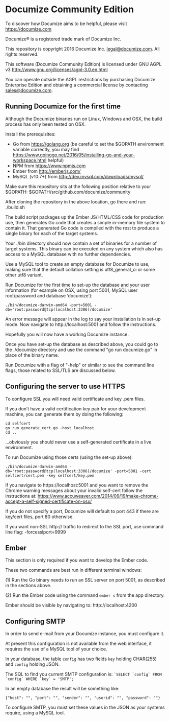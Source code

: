 # Documize Community Edition

To discover how Documize aims to be helpful, please visit https://documize.com

Documize® is a registered trade mark of Documize Inc.

This repository is copyright 2016 Documize Inc. <legal@documize.com>. All rights reserved.

This software (Documize Community Edition) is licensed under GNU AGPL v3 http://www.gnu.org/licenses/agpl-3.0.en.html

You can operate outside the AGPL restrictions by purchasing Documize Enterprise Edition and obtaining a commercial license by contacting <sales@documize.com>. 

## Running Documize for the first time 

Although the Documize binaries run on Linux, Windows and OSX, the build process has only been tested on OSX.

Install the prerequisites:
* Go from https://golang.org (be careful to set the $GOPATH environment variable correctly, you may find https://www.goinggo.net/2016/05/installing-go-and-your-workspace.html helpful)
* NPM from https://www.npmjs.com 
* Ember from http://emberjs.com/ 
* MySQL (v10.7+) from http://dev.mysql.com/downloads/mysql/

Make sure this repository sits at the following position relative to your $GOPATH: $GOPATH/src/github.com/documize/community

After cloning the repository in the above location, go there and run: ./build.sh 

The build script packages up the Ember JS/HTML/CSS code for production use, then generates Go code that creates a simple in-memory file system to contain it. That generated Go code is compiled with the rest to produce a single binary for each of the target systems. 

Your ./bin directory should now contain a set of binaries for a number of target systems. This binary can be executed on any system which also has access to a MySQL database with no further dependencies.

Use a MySQL tool to create an empty database for Documize to use, making sure that the default collation setting is utf8_general_ci or some other utf8 variant.

Run Documize for the first time to set-up the database and your user information (for example on OSX, using port 5001, MySQL user root/password and database ‘documize’):
```
./bin/documize-darwin-amd64 -port=5001 -db='root:password@tcp(localhost:3306)/documize'
```
An error message will appear in the log to say your installation is in set-up mode. Now navigate to http://localhost:5001 and follow the instructions.

Hopefully you will now have a working Documize instance.

Once you have set-up the database as described above, you could go to the ./documize directory and use the command "go run documize.go" in place of the binary name.

Run Documize with a flag of "-help" or similar to see the command line flags, those related to SSL/TLS are discussed below. 

## Configuring the server to use HTTPS

To configure SSL you will need valid certificate and key .pem files. 

If you don’t have a valid certification key pair for your development machine, you can generate them by doing the following:
```
cd selfcert
go run generate_cert.go -host localhost
cd ..
```
…obviously you should never use a self-generated certificate in a live environment.

To run Documize using those certs (using the set-up above):
```
./bin/documize-darwin-amd64 -db='root:password@tcp(localhost:3306)/documize' -port=5001 -cert selfcert/cert.pem -key selfcert/key.pem 
```
If you navigate to https://localhost:5001 and you want to remove the Chrome warning messages about your invalid self-cert follow the instructions at: https://www.accuweaver.com/2014/09/19/make-chrome-accept-a-self-signed-certificate-on-osx/

If you do not specify a port, Documize will default to port 443 if there are key/cert files, port 80 otherwise.

If you want non-SSL http:// traffic to redirect to the SSL port, use command line flag: -forcesslport=9999

## Ember 

This section is only required if you want to develop the Ember code.

These two commands are best run in different terminal windows: 

(1) Run the Go binary needs to run an SSL server on port 5001, as described in the sections above.

(2) Run the Ember code using the command ```ember s``` from the app directory.

Ember should be visible by navigating to: http://localhost:4200
 

## Configuring SMTP 

In order to send e-mail from your Documize instance, you must configure it.

At present this configuration is not available from the web interface, it requires the use of a MySQL tool of your choice.

In your database, the table `config` has two fields `key` holding CHAR(255) and `config` holding JSON.

The SQL to find you current SMTP configuration is: ``` `SELECT `config` FROM `config` WHERE `key` = 'SMTP'; ```

In an empty database the result will be something like:

```{"host": "", "port": "", "sender": "", "userid": "", "password": ""}```

To configure SMTP, you must set these values in the JSON as your systems require, using a MySQL tool. 
